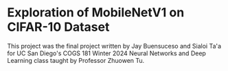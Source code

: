 # Exploration of MobileNetV1 on CIFAR-10 Dataset #

This project was the final project written by Jay Buensuceso and Sialoi Ta'a  for UC San Diego's COGS 181 Winter 2024 Neural Networks and Deep Learning class taught by Professor Zhuowen Tu.
